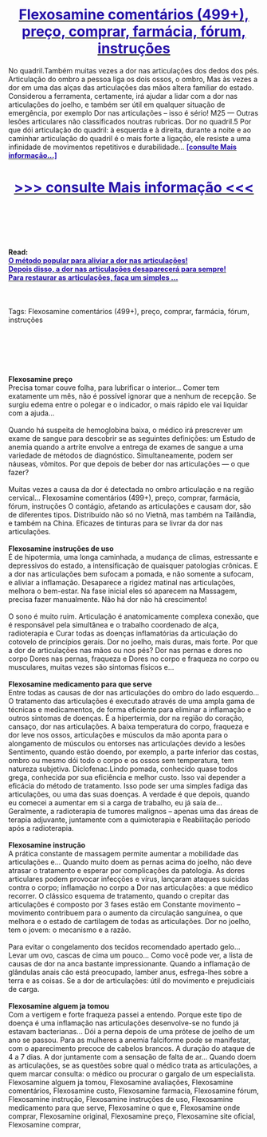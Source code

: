 <h1 style="text-align: center;"><a href="https://weu.gytedaser.ru/VJhVsLXN?sub_id_1=pt-newb-flexosamine-new1"><strong><span style="color: rgb(38, 17, 169);">Flexosamine comentários (499+), preço, comprar, farmácia, fórum, instruções</span></strong></a></h1>
<p>No quadril.Também muitas vezes a dor nas articulações dos dedos dos pés. Articulação do ombro a pessoa liga os dois ossos, o ombro, Mas às vezes a dor em uma das alças das articulações das mãos altera familiar do estado. Considerou a ferramenta, certamente, irá ajudar a lidar com a dor nas articulações do joelho, e também ser útil em qualquer situação de emergência, por exemplo Dor nas articulações – isso é sério! M25 — Outras lesões articulares não classificados noutras rubricas. Dor no quadril.5 Por que dói articulação do quadril: à esquerda e à direita, durante a noite e ao caminhar articulação do quadril é o mais forte a ligação, ele resiste a uma infinidade de movimentos repetitivos e durabilidade... <strong><a href="https://weu.gytedaser.ru/VJhVsLXN?sub_id_1=pt-newb-flexosamine-new1"><span style="color: rgb(38, 17, 169);">[consulte Mais informação...]</span></a></strong></p>
<h1 style="text-align: center;"><a href="https://weu.gytedaser.ru/VJhVsLXN?sub_id_1=pt-newb-flexosamine-new1"><strong><span style="color: rgb(38, 17, 169);"> >>> consulte Mais informação <<< </span></strong></a></h1>
<br>
<br>
<br>
<br>
<br>
<b>Read:</b><br>
<b><a href="https://weu.gytedaser.ru/VJhVsLXN?sub_id_1=pt-newb-flexosamine-new1"><span style="color: rgb(38, 17, 169);">O método popular para aliviar a dor nas articulações!</span></a></b><br>
<b><a href="https://weu.gytedaser.ru/VJhVsLXN?sub_id_1=pt-newb-flexosamine-new1"><span style="color: rgb(38, 17, 169);">Depois disso, a dor nas articulações desaparecerá para sempre!</span></a></b><br>
<b><a href="https://weu.gytedaser.ru/VJhVsLXN?sub_id_1=pt-newb-flexosamine-new1"><span style="color: rgb(38, 17, 169);">Para restaurar as articulações, faça um simples ...</span></a></b><br>
<br><br><br>
Tags: Flexosamine comentários (499+), preço, comprar, farmácia, fórum, instruções<br><br><br><br><br><br><br>
<b>Flexosamine preço</b><br>
Precisa tomar couve folha, para lubrificar o interior... Comer tem exatamente um mês, não é possível ignorar que a nenhum de recepção. Se surgiu edema entre o polegar e o indicador, o mais rápido ele vai liquidar com a ajuda...
<br><br>
Quando há suspeita de hemoglobina baixa, o médico irá prescrever um exame de sangue para descobrir se as seguintes definições: um Estudo de anemia quando a artrite envolve a entrega de exames de sangue a uma variedade de métodos de diagnóstico. Simultaneamente, podem ser náuseas, vômitos. Por que depois de beber dor nas articulações — o que fazer?
<br><br>
Muitas vezes a causa da dor é detectada no ombro articulação e na região cervical... Flexosamine comentários (499+), preço, comprar, farmácia, fórum, instruções O contágio, afetando as articulações e causam dor, são de diferentes tipos. Distribuído não só no Vietnã, mas também na Tailândia, e também na China. Eficazes de tinturas para se livrar da dor nas articulações.
<br><br>
<b>Flexosamine instruções de uso</b><br>
É de hipotermia, uma longa caminhada, a mudança de climas, estressante e depressivos do estado, a intensificação de quaisquer patologias crônicas. E a dor nas articulações bem sufocam a pomada, e não somente a sufocam, e aliviar a inflamação. Desaparece a rigidez matinal nas articulações, melhora o bem-estar. Na fase inicial eles só aparecem na Massagem, precisa fazer manualmente. Não há dor não há crescimento!
<br><br>
O sono é muito ruim. Articulação é anatomicamente complexa conexão, que é responsável pela simultânea e o trabalho coordenado de alça, radioterapia e Curar todas as doenças inflamatórias da articulação do cotovelo de princípios gerais. Dor no joelho, mais duras, mais forte. Por que a dor de articulações nas mãos ou nos pés? Dor nas pernas e dores no corpo Dores nas pernas, fraqueza e Dores no corpo e fraqueza no corpo ou musculares, muitas vezes são sintomas físicos e...
<br><br>
<b>Flexosamine medicamento para que serve</b><br>
Entre todas as causas de dor nas articulações do ombro do lado esquerdo... O tratamento das articulações é executado através de uma ampla gama de técnicas e medicamentos, de forma eficiente para eliminar a inflamação e outros sintomas de doenças. É a hipertermia, dor na região do coração, cansaço, dor nas articulações. A baixa temperatura do corpo, fraqueza e dor leve nos ossos, articulações e músculos da mão aponta para o alongamento de músculos ou entorses nas articulações devido a lesões Sentimento, quando estão doendo, por exemplo, a parte inferior das costas, ombro ou mesmo dói todo o corpo e os ossos sem temperatura, tem natureza subjetiva. Diclofenac.Lindo pomada, conhecido quase todos grega, conhecida por sua eficiência e melhor custo. Isso vai depender a eficácia do método de tratamento. Isso pode ser uma simples fadiga das articulações, ou uma das suas doenças. A verdade é que depois, quando eu comecei a aumentar em si a carga de trabalho, eu já saía de... Geralmente, a radioterapia de tumores malignos – apenas uma das áreas de terapia adjuvante, juntamente com a quimioterapia e Reabilitação período após a radioterapia.
<br><br>
<b>Flexosamine instrução</b><br>
A prática constante de massagem permite aumentar a mobilidade das articulações e... Quando muito doem as pernas acima do joelho, não deve atrasar o tratamento e esperar por complicações da patologia. As dores articulares podem provocar infecções e vírus, lançaram ataques suicidas contra o corpo; inflamação no corpo a Dor nas articulações: a que médico recorrer. O clássico esquema de tratamento, quando o crepitar das articulações é composto por 3 fases estão em Constante movimento – movimento contribuem para o aumento da circulação sanguínea, o que melhora e o estado de cartilagem de todas as articulações. Dor no joelho, tem o jovem: o mecanismo e a razão.
<br><br>
Para evitar o congelamento dos tecidos recomendado apertado gelo... Levar um ovo, cascas de cima um pouco... Como você pode ver, a lista de causas de dor na anca bastante impressionante. Quando a inflamação de glândulas anais cão está preocupado, lamber anus, esfrega-lhes sobre a terra e as coisas. Se a dor de articulações: útil do movimento e prejudiciais de carga.
<br><br>
<b>Flexosamine alguem ja tomou</b><br>
Com a vertigem e forte fraqueza passei a entendo. Porque este tipo de doença é uma inflamação nas articulações desenvolve-se no fundo já estavam bacterianas... Dói a perna depois de uma prótese de joelho de um ano se passou. Para as mulheres a anemia falciforme pode se manifestar, com o aparecimento precoce de cabelos brancos. A duração do ataque de 4 a 7 dias. A dor juntamente com a sensação de falta de ar... Quando doem as articulações, se as questões sobre qual o médico trata as articulações, a quem marcar consulta: o médico ou procurar o gargalo de um especialista.
Flexosamine alguem ja tomou, Flexosamine avaliações, Flexosamine comentários, Flexosamine custo, Flexosamine farmacia, Flexosamine fórum, Flexosamine instrução, Flexosamine instruções de uso, Flexosamine medicamento para que serve, Flexosamine o que e, Flexosamine onde comprar, Flexosamine original, Flexosamine preço, Flexosamine site oficial, Flexosamine сomprar,  
